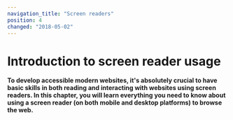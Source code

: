 ```yaml
---
navigation_title: "Screen readers"
position: 4
changed: "2018-05-02"
---
```


# Introduction to screen reader usage

**To develop accessible modern websites, it's absolutely crucial to have basic skills in both reading and interacting with websites using screen readers. In this chapter, you will learn everything you need to know about using a screen reader (on both mobile and desktop platforms) to browse the web.**
